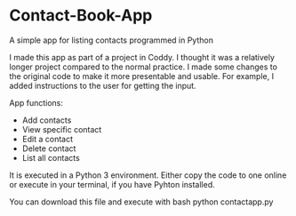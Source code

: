 # Contact-Book-App
A simple app for listing contacts programmed in Python

I made this app as part of a project in Coddy. I thought it was a relatively longer project compared to the normal practice.
I made some changes to the original code to make it more presentable and usable. For example, I added instructions to the user for getting the input.

App functions:
- Add contacts
- View specific contact
- Edit a contact
- Delete contact
- List all contacts

It is executed in a Python 3 environment. Either copy the code to one online or execute in your terminal, if you have Pyhton installed.

You can download this file and execute with bash
python contactapp.py
